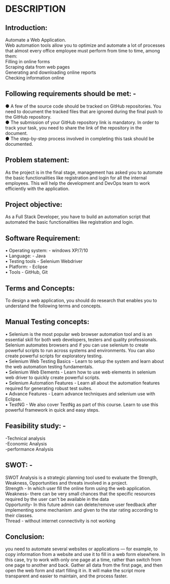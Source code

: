 # DESCRIPTION
## Introduction:
Automate a Web Application.  
Web automation tools allow you to optimize and automate a lot of processes that almost every office employee must perform from time to time, among them:  
Filling in online forms  
Scraping data from web pages  
Generating and downloading online reports  
Checking information online  

## Following requirements should be met: -
● A few of the source code should be tracked on GitHub repositories. You need to document the tracked files that are ignored during the final push to the GitHub repository.  
● The submission of your GitHub repository link is mandatory. In order to track your task, you need to share the link of the repository in the document.  
● The step-by-step process involved in completing this task should be documented.  

## Problem statement:
As the project is in the final stage, management has asked you to automate the basic functionalities like registration and login for all the internal employees. This will help the development and DevOps team to work efficiently with the application.

## Project objective:
As a Full Stack Developer, you have to build an automation script that automated the basic functionalities like registration and login. 


## Software Requirement:
•	Operating system: - windows XP/7/10  
•   Language: - Java  
•	Testing tools - Selenium Webdriver   
•	Platform: - Eclipse   
•	Tools - GitHub, Git   
## Terms and Concepts: 
To design a web application, you should do research that enables you to understand the following terms and concepts.  
## Manual Testing concepts:  
•	Selenium is the most popular web browser automation tool and is an essential skill for both web developers, testers and quality professionals. Selenium automates browsers and if you can use selenium to create powerful scripts to run across systems and environments. You can also create powerful scripts for exploratory testing.  
•	Selenium Web Testing Basics - Learn to setup the system and learn about the web automation testing fundamentals.  
•	Selenium Web Elements - Learn how to use web elements in selenium web driver to quickly create powerful scripts.  
•	Selenium Automation Features - Learn all about the automation features required for generating robust test suites.  
•	Advance Features - Learn advance techniques and selenium use with Eclipse.  
•	TestNG - We also cover TestNg as part of this course. Learn to use this powerful framework in quick and easy steps.    

## Feasibility study: -  
-Technical analysis  
-Economic Analysis  
-performance Analysis  

## SWOT: -
SWOT Analysis is a strategic planning tool used to evaluate the Strength, Weakness, Opportunities and threats involved in a project.  
Strength - In which user fill the online form using the web application.  
Weakness- there can be very small chances that the specific resources required by the user can't be available in the data  
Opportunity- In this future admin can delete/remove user feedback after implementing some mechanism .and given to the star rating according to their classes.  
Thread - without internet connectivity is not working  

## Conclusion: 
you need to automate several websites or applications — for example, to copy information from a website and use it to fill in a web form elsewhere. In this case, try to work with only one page at a time, rather than switch from one page to another and back. Gather all data from the first page, and then open the web form and start filling it in. It will make the script more transparent and easier to maintain, and the process faster.
